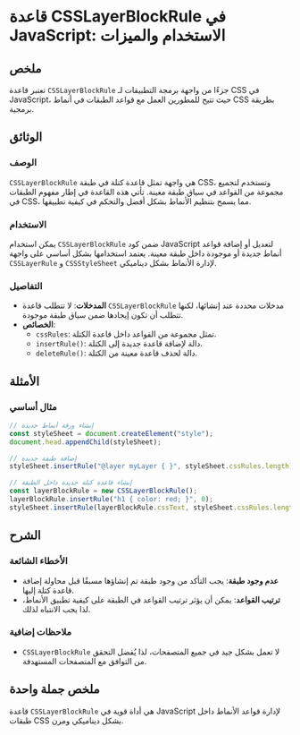 <!--
Meta Description: # قاعدة CSSLayerBlockRule في JavaScript: الاستخدام والميزات ## ملخص تعتبر قاعدة `CSSLayerBlockRule` جزءًا من واجهة برمجة التطبيقات لـ CSS في JavaScrip...
Meta Keywords: قاعدة, csslayerblockrule, طبقة, stylesheet, javascript
-->

# قاعدة CSSLayerBlockRule في JavaScript: الاستخدام والميزات

## ملخص
تعتبر قاعدة `CSSLayerBlockRule` جزءًا من واجهة برمجة التطبيقات لـ CSS في JavaScript، حيث تتيح للمطورين العمل مع قواعد الطبقات في أنماط CSS بطريقة برمجية.

## الوثائق
### الوصف
`CSSLayerBlockRule` هي واجهة تمثل قاعدة كتلة في طبقة CSS، وتستخدم لتجميع مجموعة من القواعد في سياق طبقة معينة. تأتي هذه القاعدة في إطار مفهوم الطبقات في CSS، مما يسمح بتنظيم الأنماط بشكل أفضل والتحكم في كيفية تطبيقها. 

### الاستخدام
يمكن استخدام `CSSLayerBlockRule` ضمن كود JavaScript لتعديل أو إضافة قواعد أنماط جديدة أو موجودة داخل طبقة معينة. يعتمد استخدامها بشكل أساسي على واجهة `CSSLayerRule` و `CSSStyleSheet` لإدارة الأنماط بشكل ديناميكي.

### التفاصيل
- **المدخلات**: لا تتطلب قاعدة `CSSLayerBlockRule` مدخلات محددة عند إنشائها، لكنها تتطلب أن تكون إيجادها ضمن سياق طبقة موجودة.
- **الخصائص**:
  - `cssRules`: تمثل مجموعة من القواعد داخل قاعدة الكتلة.
  - `insertRule()`: دالة لإضافة قاعدة جديدة إلى الكتلة.
  - `deleteRule()`: دالة لحذف قاعدة معينة من الكتلة.

## الأمثلة
### مثال أساسي
```javascript
// إنشاء ورقة أنماط جديدة
const styleSheet = document.createElement("style");
document.head.appendChild(styleSheet);

// إضافة طبقة جديدة
styleSheet.insertRule("@layer myLayer { }", styleSheet.cssRules.length);

// إنشاء قاعدة كتلة جديدة داخل الطبقة
const layerBlockRule = new CSSLayerBlockRule();
layerBlockRule.insertRule("h1 { color: red; }", 0);
styleSheet.insertRule(layerBlockRule.cssText, styleSheet.cssRules.length);
```

## الشرح
### الأخطاء الشائعة
- **عدم وجود طبقة**: يجب التأكد من وجود طبقة تم إنشاؤها مسبقًا قبل محاولة إضافة قاعدة كتلة إليها.
- **ترتيب القواعد**: يمكن أن يؤثر ترتيب القواعد في الطبقة على كيفية تطبيق الأنماط، لذا يجب الانتباه لذلك.

### ملاحظات إضافية
- `CSSLayerBlockRule` لا تعمل بشكل جيد في جميع المتصفحات، لذا يُفضل التحقق من التوافق مع المتصفحات المستهدفة.

## ملخص جملة واحدة
قاعدة `CSSLayerBlockRule` هي أداة قوية في JavaScript لإدارة قواعد الأنماط داخل طبقات CSS بشكل ديناميكي ومرن.